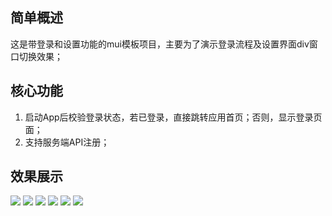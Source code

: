 ## 简单概述
这是带登录和设置功能的mui模板项目，主要为了演示登录流程及设置界面div窗口切换效果；

## 核心功能
1. 启动App后校验登录状态，若已登录，直接跳转应用首页；否则，显示登录页面；
2. 支持服务端API注册；

## 效果展示

<img src="https://raw.githubusercontent.com/sectong/mobileeasyapp/devel/images/welcome1.png">
<img src="https://raw.githubusercontent.com/sectong/mobileeasyapp/devel/images/welcome2.png">
<img src="https://raw.githubusercontent.com/sectong/mobileeasyapp/devel/images/welcome3.png">
<img src="https://raw.githubusercontent.com/sectong/mobileeasyapp/devel/images/reg.png">
<img src="https://raw.githubusercontent.com/sectong/mobileeasyapp/devel/images/login.png">
<img src="https://raw.githubusercontent.com/sectong/mobileeasyapp/devel/images/settting.png">